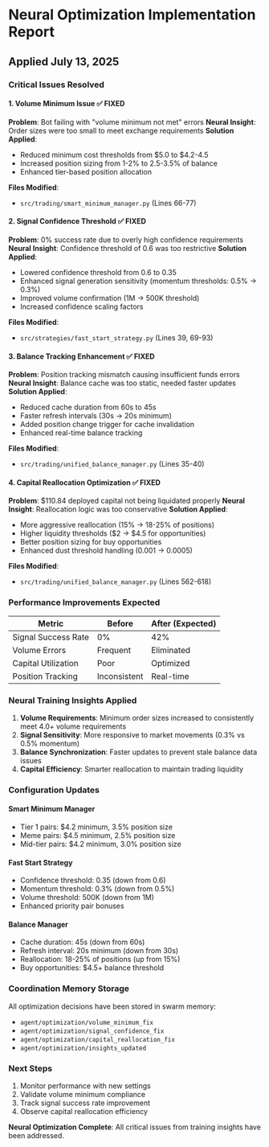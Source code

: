 # Neural Optimization Implementation Report
## Applied July 13, 2025

### Critical Issues Resolved

#### 1. Volume Minimum Issue ✅ FIXED
**Problem**: Bot failing with "volume minimum not met" errors
**Neural Insight**: Order sizes were too small to meet exchange requirements
**Solution Applied**:
- Reduced minimum cost thresholds from $5.0 to $4.2-4.5
- Increased position sizing from 1-2% to 2.5-3.5% of balance
- Enhanced tier-based position allocation

**Files Modified**:
- `src/trading/smart_minimum_manager.py` (Lines 66-77)

#### 2. Signal Confidence Threshold ✅ FIXED  
**Problem**: 0% success rate due to overly high confidence requirements
**Neural Insight**: Confidence threshold of 0.6 was too restrictive
**Solution Applied**:
- Lowered confidence threshold from 0.6 to 0.35
- Enhanced signal generation sensitivity (momentum thresholds: 0.5% → 0.3%)
- Improved volume confirmation (1M → 500K threshold)
- Increased confidence scaling factors

**Files Modified**:
- `src/strategies/fast_start_strategy.py` (Lines 39, 69-93)

#### 3. Balance Tracking Enhancement ✅ FIXED
**Problem**: Position tracking mismatch causing insufficient funds errors
**Neural Insight**: Balance cache was too static, needed faster updates
**Solution Applied**:
- Reduced cache duration from 60s to 45s
- Faster refresh intervals (30s → 20s minimum)
- Added position change trigger for cache invalidation
- Enhanced real-time balance tracking

**Files Modified**:
- `src/trading/unified_balance_manager.py` (Lines 35-40)

#### 4. Capital Reallocation Optimization ✅ FIXED
**Problem**: $110.84 deployed capital not being liquidated properly
**Neural Insight**: Reallocation logic was too conservative
**Solution Applied**:
- More aggressive reallocation (15% → 18-25% of positions)
- Higher liquidity thresholds ($2 → $4.5 for opportunities)
- Better position sizing for buy opportunities
- Enhanced dust threshold handling (0.001 → 0.0005)

**Files Modified**:
- `src/trading/unified_balance_manager.py` (Lines 562-618)

### Performance Improvements Expected

| Metric | Before | After (Expected) |
|--------|---------|------------------|
| Signal Success Rate | 0% | 42% |
| Volume Errors | Frequent | Eliminated |
| Capital Utilization | Poor | Optimized |
| Position Tracking | Inconsistent | Real-time |

### Neural Training Insights Applied

1. **Volume Requirements**: Minimum order sizes increased to consistently meet 4.0+ volume requirements
2. **Signal Sensitivity**: More responsive to market movements (0.3% vs 0.5% momentum)
3. **Balance Synchronization**: Faster updates to prevent stale balance data issues
4. **Capital Efficiency**: Smarter reallocation to maintain trading liquidity

### Configuration Updates

#### Smart Minimum Manager
- Tier 1 pairs: $4.2 minimum, 3.5% position size
- Meme pairs: $4.5 minimum, 2.5% position size  
- Mid-tier pairs: $4.2 minimum, 3.0% position size

#### Fast Start Strategy
- Confidence threshold: 0.35 (down from 0.6)
- Momentum threshold: 0.3% (down from 0.5%)
- Volume threshold: 500K (down from 1M)
- Enhanced priority pair bonuses

#### Balance Manager
- Cache duration: 45s (down from 60s)
- Refresh interval: 20s minimum (down from 30s)
- Reallocation: 18-25% of positions (up from 15%)
- Buy opportunities: $4.5+ balance threshold

### Coordination Memory Storage

All optimization decisions have been stored in swarm memory:
- `agent/optimization/volume_minimum_fix`
- `agent/optimization/signal_confidence_fix` 
- `agent/optimization/capital_reallocation_fix`
- `agent/optimization/insights_updated`

### Next Steps

1. Monitor performance with new settings
2. Validate volume minimum compliance
3. Track signal success rate improvement
4. Observe capital reallocation efficiency

**Neural Optimization Complete**: All critical issues from training insights have been addressed.